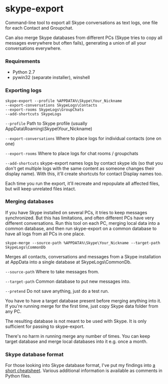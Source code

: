 # skype-export #

Command-line tool to export all Skype conversations as text logs, one file for each Contact and Groupchat. 

Can also merge Skype databases from different PCs (Skype tries to copy all messages everywhere but often fails), generating a union of all your conversations everywhere.

### Requirements ###

* Python 2.7
* pywin32 (separate installer), winshell

### Exporting logs ###

```
skype-export --profile %APPDATA%\Skype\Your_Nickname
--export-conversations SkypeLogs\Contacts
--export-rooms SkypeLogs\GroupChats
--add-shortcuts SkypeLogs
```

`--profile` Path to Skype profile (usually AppData\Roaming\Skype\Your_Nickname)

`--export-conversations` Where to place logs for individual contacts (one on one)

`--export-rooms` Where to place logs for chat rooms / groupchats

`--add-shortcuts` skype-export names logs by contact skype ids (so that you don't get multiple logs with the same content as someone changes their display name). With this, it'll create shortcuts for contact Display names too.

Each time you run the export, it'll recreate and repopulate all affected files, but will keep unrelated files intact.


### Merging databases ###

If you have Skype installed on several PCs, it tries to keep messages synchronized. But this has limitations, and often different PCs have very different conversations. Run this tool on each PC, merging local data into a common database, and then run skype-export on a common database to have all logs from all PCs in one place.

```
skype-merge --source-path %APPDATA%\Skype\Your_Nickname --target-path SkypeLogs\CommonDb
```

Merges all contacts, conversations and messages from a Skype installation at AppData into a single database at SkypeLogs\CommonDb.

`--source-path` Where to take messages from.

`--target-path` Common database to put new messages into.

`--pretend` Do not save anything, just do a test run.

You have to have a target database present before merging anything into it. If you're running merge for the first time, just copy Skype data folder from any PC.

The resulting database is not meant to be used with Skype. It is only sufficient for passing to skype-export.

There's no harm in running merge any number of times. You can keep target database and merge local databases into it e.g. once a month.


### Skype database format ###

For those looking into Skype database format, I've put my findings into [a short cheatsheet](SkypeDb.md). Various additional information is available as comments in Python files.